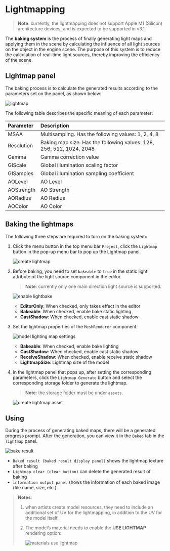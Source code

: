 # Lightmapping

> **Note**: currently, the lightmapping does not support Apple M1 (Silicon) architecture devices, and is expected to be supported in v3.1.

The __baking system__ is the process of finally generating light maps and applying them in the scene by calculating the influence of all light sources on the object in the engine scene. The purpose of this system is to reduce the calculation of real-time light sources, thereby improving the efficiency of the scene.

## Lightmap panel

The baking process is to calculate the generated results according to the parameters set on the panel, as shown below:

![lightmap](./lightmap/lightmap-panel.png)

The following table describes the specific meaning of each parameter:

| Parameter | Description |
| :--- | :--- |
| MSAA | Multisampling. Has the following values: 1, 2, 4, 8 |
| Resolution | Baking map size. Has the following values: 128, 256, 512, 1024, 2048 |
| Gamma      | Gamma correction value |
| GIScale    | Global illumination scaling factor |
| GISamples  | Global illumination sampling coefficient |
| AOLevel    | AO Level |
| AOStrength | AO Strength |
| AORadius   | AO Radius |
| AOColor    | AO Color |

## Baking the lightmaps

The following three steps are required to turn on the baking system:

1. Click the menu button in the top menu bar `Project`, click the `Lightmap` button in the pop-up menu bar to pop up the Lightmap panel.

    ![create lightmap](./lightmap/bake-menu.png)

2. Before baking, you need to set `bakeable` to `true` in the static light attribute of the light source component in the editor.

    > **Note**: currently only one main direction light source is supported.

    ![enable lightbake](./lightmap/light-bakeable.png)

    - **EditorOnly**: When checked, only takes effect in the editor
    - **Bakeable**: When checked, enable bake static lighting
    - **CastShadow**: When checked, enable cast static shadow

3. Set the lightmap properties of the `MeshRenderer` component.

    ![model lighting map settings](./lightmap/meshrenderer-bakeable.png)

    - **Bakeable**: When checked, enable bake lighting
    - **CastShadow**: When checked, enable cast static shadow
    - **ReceiveShadow**: When checked, enable receive static shadow
    - **LightmapSize**: Lightmap size of the model

4. In the lightmap panel that pops up, after setting the corresponding parameters, click the `Lightmap Generate` button and select the corresponding storage folder to generate the lightmap.

    > **Note**: the storage folder must be under `assets`.

    ![create lightmap asset](./lightmap/lightmap-generate.png)

## Using

During the process of generating baked maps, there will be a generated progress prompt. After the generation, you can view it in the `Baked` tab in the `lightmap` panel.

![bake result](./lightmap/lightmap-result.png)

- `Baked result (baked result display panel)` shows the lightmap texture after baking
- `Lightmap clear (clear button)` can delete the generated result of baking
- `information output panel` shows the information of each baked image (file name, size, etc.).

> **Notes**:
> 1. when artists create model resources, they need to include an additional set of UV for the lightmapping, in addition to the UV for the model itself.
> 2. The model’s material needs to enable the **USE LIGHTMAP** rendering option:
>
>     ![materials use lightmap](./lightmap/materials.png)
